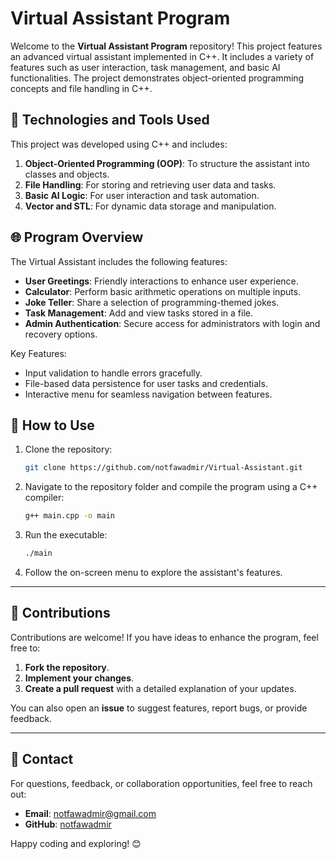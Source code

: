 # Virtual Assistant Program

Welcome to the **Virtual Assistant Program** repository! This project features an advanced virtual assistant implemented in C++. It includes a variety of features such as user interaction, task management, and basic AI functionalities. The project demonstrates object-oriented programming concepts and file handling in C++.

## 🔧 Technologies and Tools Used
This project was developed using C++ and includes:

1. **Object-Oriented Programming (OOP)**: To structure the assistant into classes and objects.
2. **File Handling**: For storing and retrieving user data and tasks.
3. **Basic AI Logic**: For user interaction and task automation.
4. **Vector and STL**: For dynamic data storage and manipulation.

## 🌐 Program Overview
The Virtual Assistant includes the following features:

- **User Greetings**: Friendly interactions to enhance user experience.
- **Calculator**: Perform basic arithmetic operations on multiple inputs.
- **Joke Teller**: Share a selection of programming-themed jokes.
- **Task Management**: Add and view tasks stored in a file.
- **Admin Authentication**: Secure access for administrators with login and recovery options.

Key Features:
- Input validation to handle errors gracefully.
- File-based data persistence for user tasks and credentials.
- Interactive menu for seamless navigation between features.

## 🚀 How to Use
1. Clone the repository:
   ```bash
   git clone https://github.com/notfawadmir/Virtual-Assistant.git
   ```

2. Navigate to the repository folder and compile the program using a C++ compiler:
   ```bash
   g++ main.cpp -o main
   ```

3. Run the executable:
   ```bash
   ./main
   ```

4. Follow the on-screen menu to explore the assistant's features.

---

## 🤝 Contributions
Contributions are welcome! If you have ideas to enhance the program, feel free to:

1. **Fork the repository**.
2. **Implement your changes**.
3. **Create a pull request** with a detailed explanation of your updates.

You can also open an **issue** to suggest features, report bugs, or provide feedback.

---

## 📧 Contact
For questions, feedback, or collaboration opportunities, feel free to reach out:

- **Email**: [notfawadmir@gmail.com](mailto:notfawadmir@gmail.com)
- **GitHub**: [notfawadmir](https://github.com/notfawadmir)

Happy coding and exploring! 😊


